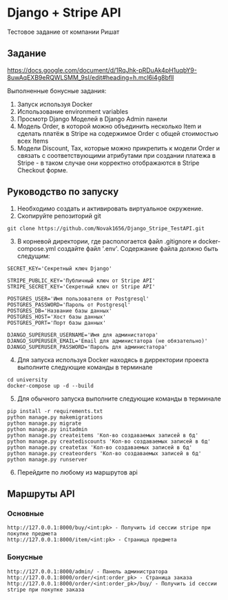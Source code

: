 # Django + Stripe API
Тестовое задание от компании Ришат

## Задание
https://docs.google.com/document/d/1RqJhk-pRDuAk4pH1uqbY9-8uwAqEXB9eRQWLSMM_9sI/edit#heading=h.mcl6i4g8bfll

Выполненные бонусные задания:
1. Запуск используя Docker
2. Использование environment variables
3. Просмотр Django Моделей в Django Admin панели
4. Модель Order, в которой можно объединить несколько Item и сделать платёж в Stripe на содержимое Order c общей стоимостью всех Items
5. Модели Discount, Tax, которые можно прикрепить к модели Order и связать с соответствующими атрибутами при создании платежа в Stripe - в таком случае они корректно отображаются в Stripe Checkout форме. 

## Руководство по запуску

1. Необходимо создать и активировать виртуальное окружение.
2. Скопируйте репозиторий git
```
git clone https://github.com/Novak1656/Django_Stripe_TestAPI.git
```   
3. В корневой директории, где распологается файл .gitignore и docker-compose.yml создайте файл '.env'.
Содержание файла должно быть следущим:
```
SECRET_KEY='Секретный ключ Django'

STRIPE_PUBLIC_KEY='Публичный ключ от Stripe API'
STRIPE_SECRET_KEY='Секретный ключ от Stripe API'

POSTGRES_USER='Имя пользователя от Postgresql'
POSTGRES_PASSWORD='Пароль от Postgresql'
POSTGRES_DB='Название базы данных'
POSTGRES_HOST='Хост базы данных'
POSTGRES_PORT='Порт базы данных'

DJANGO_SUPERUSER_USERNAME='Имя для администатора'
DJANGO_SUPERUSER_EMAIL='Email для администатора (не обязательно)'
DJANGO_SUPERUSER_PASSWORD='Пароль для администатора'
```
4. Для запуска используя Docker находясь в дирректории проекта выполните следующие команды в терминале 
```
cd university
docker-compose up -d --build
```
5. Для обычного запуска выполните следующие команды в терминале
```
pip install -r requirements.txt
python manage.py makemigrations
python manage.py migrate
python manage.py initadmin
python manage.py createitems 'Кол-во создаваемых записей в бд'
python manage.py creatediscounts 'Кол-во создаваемых записей в бд'
python manage.py createtax 'Кол-во создаваемых записей в бд'
python manage.py createorders 'Кол-во создаваемых записей в бд'
python manage.py runserver
```
6. Перейдите по любому из маршрутов api

## Маршруты API
### Основные
```
http://127.0.0.1:8000/buy/<int:pk> - Получить id сессии stripe при покупке предмета
http://127.0.0.1:8000/item/<int:pk> - Страница предмета
```

### Бонусные
```
http://127.0.0.1:8000/admin/ - Панель администратора
http://127.0.0.1:8000/order/<int:order_pk> - Страница заказа
http://127.0.0.1:8000/order/<int:order_pk>/buy/ - Получить id сессии stripe при покупке заказа
```

